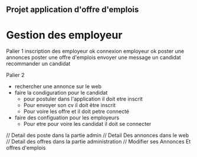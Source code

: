 ## Projet application d'offre d'emplois




# Gestion des employeur
Palier 1
inscription des employeur ok
connexion employeur ok
poster une annonces
poster une offre d'emplois
envoyer une message un candidat
recommander un candidat

Palier 2 
- rechercher une annonce sur le web
- faire la condiguration pour le candidat
   - pour postuler dans l'application il doit etre inscrit
   - Pour envoyer son cv il doit être inscrit
   - Pour voire les offre et il doit petre connecté
-  faire des configuation pour les employeurs
   - Pour etre pour voire les candidat il doit se connecter







// Detail des poste dans la partie admin 
// Detail Des annonces dans le web
// Detail des offres dans la partie administration
// Modifier ses Annonces Et offres d'emplois

